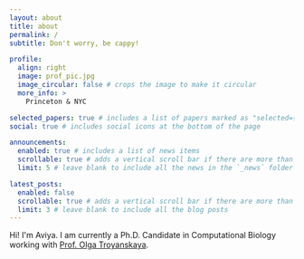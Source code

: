 ```yaml
---
layout: about
title: about
permalink: /
subtitle: Don't worry, be cappy!

profile:
  align: right
  image: prof_pic.jpg
  image_circular: false # crops the image to make it circular
  more_info: >
    Princeton & NYC

selected_papers: true # includes a list of papers marked as "selected={true}"
social: true # includes social icons at the bottom of the page

announcements:
  enabled: true # includes a list of news items
  scrollable: true # adds a vertical scroll bar if there are more than 3 news items
  limit: 5 # leave blank to include all the news in the `_news` folder

latest_posts:
  enabled: false
  scrollable: true # adds a vertical scroll bar if there are more than 3 new posts items
  limit: 3 # leave blank to include all the blog posts
---
```


Hi! I'm Aviya. I am currently a Ph.D. Candidate in Computational Biology working with [Prof. Olga Troyanskaya](https://function.princeton.edu).
